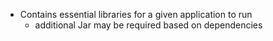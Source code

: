 - Contains essential libraries for a given application to run
	- additional Jar may be required based on dependencies